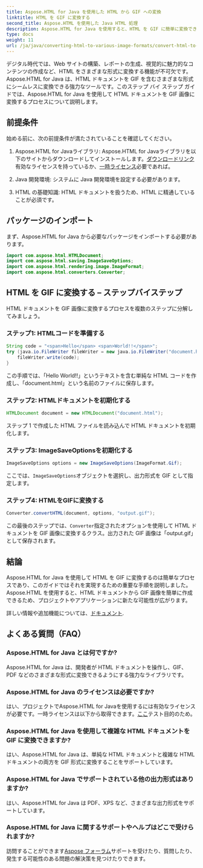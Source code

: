 ```yaml
---
title: Aspose.HTML for Java を使用した HTML から GIF への変換
linktitle: HTML を GIF に変換する
second_title: Aspose.HTML を使用した Java HTML 処理
description: Aspose.HTML for Java を使用すると、HTML を GIF に簡単に変換できます。HTML ドキュメントから魅力的な画像を作成します。今すぐ始めましょう!
type: docs
weight: 11
url: /ja/java/converting-html-to-various-image-formats/convert-html-to-gif/
---
```


デジタル時代では、Web サイトの構築、レポートの生成、視覚的に魅力的なコンテンツの作成など、HTML をさまざまな形式に変換する機能が不可欠です。Aspose.HTML for Java は、HTML ドキュメントを GIF を含むさまざまな形式にシームレスに変換できる強力なツールです。このステップ バイ ステップ ガイドでは、Aspose.HTML for Java を使用して HTML ドキュメントを GIF 画像に変換するプロセスについて説明します。

## 前提条件

始める前に、次の前提条件が満たされていることを確認してください。

1. Aspose.HTML for Javaライブラリ: Aspose.HTML for Javaライブラリを以下のサイトからダウンロードしてインストールします。[ダウンロードリンク](https://releases.aspose.com/html/java/)有効なライセンスを持っているか、[一時ライセンス](https://purchase.aspose.com/temporary-license/)必要であれば。

2. Java 開発環境: システムに Java 開発環境を設定する必要があります。

3. HTML の基礎知識: HTML ドキュメントを扱うため、HTML に精通していることが必須です。

## パッケージのインポート

まず、Aspose.HTML for Java から必要なパッケージをインポートする必要があります。

```java
import com.aspose.html.HTMLDocument;
import com.aspose.html.saving.ImageSaveOptions;
import com.aspose.html.rendering.image.ImageFormat;
import com.aspose.html.converters.Converter;
```

## HTML を GIF に変換する – ステップバイステップ

HTML ドキュメントを GIF 画像に変換するプロセスを複数のステップに分解してみましょう。

### ステップ1: HTMLコードを準備する

```java
String code = "<span>Hello</span> <span>World!!</span>";
try (java.io.FileWriter fileWriter = new java.io.FileWriter("document.html")) {
    fileWriter.write(code);
}
```

この手順では、「Hello World!!」というテキストを含む単純な HTML コードを作成し、「document.html」という名前のファイルに保存します。

### ステップ2: HTMLドキュメントを初期化する

```java
HTMLDocument document = new HTMLDocument("document.html");
```

ステップ 1 で作成した HTML ファイルを読み込んで HTML ドキュメントを初期化します。

### ステップ3: ImageSaveOptionsを初期化する

```java
ImageSaveOptions options = new ImageSaveOptions(ImageFormat.Gif);
```

ここでは、`ImageSaveOptions`オブジェクトを選択し、出力形式を GIF として指定します。

### ステップ4: HTMLをGIFに変換する

```java
Converter.convertHTML(document, options, "output.gif");
```

この最後のステップでは、`Converter`指定されたオプションを使用して HTML ドキュメントを GIF 画像に変換するクラス。出力された GIF 画像は「output.gif」として保存されます。

## 結論

Aspose.HTML for Java を使用して HTML を GIF に変換するのは簡単なプロセスであり、このガイドではそれを実現するための重要な手順を説明しました。Aspose.HTML を使用すると、HTML ドキュメントから GIF 画像を簡単に作成できるため、プロジェクトやアプリケーションに新たな可能性が広がります。

詳しい情報や追加機能については、[ドキュメント](https://reference.aspose.com/html/java/).

## よくある質問（FAQ）

### Aspose.HTML for Java とは何ですか?
   Aspose.HTML for Java は、開発者が HTML ドキュメントを操作し、GIF、PDF などのさまざまな形式に変換できるようにする強力なライブラリです。

### Aspose.HTML for Java のライセンスは必要ですか?
はい、プロジェクトでAspose.HTML for Javaを使用するには有効なライセンスが必要です。一時ライセンスは以下から取得できます。[ここ](https://purchase.aspose.com/temporary-license/)テスト目的のため。

### Aspose.HTML for Java を使用して複雑な HTML ドキュメントを GIF に変換できますか?
はい、Aspose.HTML for Java は、単純な HTML ドキュメントと複雑な HTML ドキュメントの両方を GIF 形式に変換することをサポートしています。

### Aspose.HTML for Java でサポートされている他の出力形式はありますか?
はい、Aspose.HTML for Java は PDF、XPS など、さまざまな出力形式をサポートしています。

### Aspose.HTML for Java に関するサポートやヘルプはどこで受けられますか?
訪問することができます[Aspose フォーラム](https://forum.aspose.com/)サポートを受けたり、質問したり、発生する可能性のある問題の解決策を見つけたりできます。